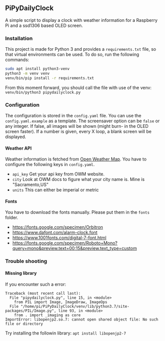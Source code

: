 ## PiPyDailyClock

A simple script to display a clock with weather information for a Raspberry Pi and a ssd1306 based
OLED screen.

### Installation
This project is made for Python 3 and provides a `requirements.txt` file, so that virtual environments
can be used. To do so, run the following commands:
```bash
sudo apt install python3-venv
python3 -m venv venv
venv/bin/pip install -r requirements.txt
```
From this moment forward, you should call the file with use of the venv:
`venv/bin/python3 pipydailyclock.py`

### Configuration
The configuration is stored in the `config.yaml` file. You can use the `config.yaml.example` as
a template.
The screensaver option can be `false` or any integer. If false, all images will be shown (might burn-
in the OLED screen faster). If a number is given, every X loop, a blank screen will be displayed.

#### Weather API
Weather information is fetched from [Open Weather Map](https://openweathermap.org/api). You have
to configure the following keys in `config.yaml`.

* `api_key` Get your api key from OWM website.
* `city` Look at OWM docs to figure what your city name is. Mine is "Sacramento,US"
* `units` This can either be imperial or metric

#### Fonts

You have to download the fonts manually. Please put them in the `fonts` folder.
* https://fonts.google.com/specimen/Orbitron
* https://www.dafont.com/alarm-clock.font
* https://www.1001fonts.com/digital-7-font.html
* https://fonts.google.com/specimen/Roboto+Mono?query=mono&preview.text=00:15&preview.text_type=custom

### Trouble shooting
#### Missing library
If you encounter such a error:
```
Traceback (most recent call last):
  File "pipydailyclock.py", line 15, in <module>
    from PIL import Image, ImageDraw, ImageOps
  File "/home/pi/PiPyDailyClock/venv/lib/python3.7/site-packages/PIL/Image.py", line 93, in <module>
    from . import _imaging as core
ImportError: libopenjp2.so.7: cannot open shared object file: No such file or directory
```
Try installing the followin library:
`apt install libopenjp2-7`
